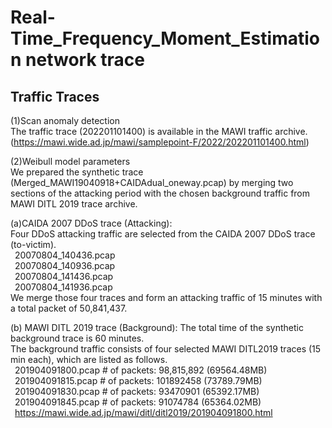 # Real-Time_Frequency_Moment_Estimation network trace

## Traffic Traces
(1)Scan anomaly detection <br>
The traffic trace (202201101400) is available in the MAWI traffic archive. <br> (https://mawi.wide.ad.jp/mawi/samplepoint-F/2022/202201101400.html)

(2)Weibull model parameters <br>
We prepared the synthetic trace (Merged_MAWI19040918+CAIDAdual_oneway.pcap) by merging two sections of the attacking period with the chosen background traffic from MAWI DITL 2019 trace archive. 

(a)CAIDA 2007 DDoS trace (Attacking): <br>
Four DDoS attacking traffic are selected from the CAIDA 2007 DDoS trace (to-victim).<br>
&ensp;20070804_140436.pcap<br>
&ensp;20070804_140936.pcap<br>
&ensp;20070804_141436.pcap<br>
&ensp;20070804_141936.pcap<br>
 We merge those four traces and form an attacking traffic of 15 minutes with a total packet of 50,841,437.


(b) MAWI DITL 2019 trace (Background): 
The total time of the synthetic background trace is 60 minutes. <br>
The background traffic consists of four selected MAWI DITL2019 traces (15 min each), which are listed as follows.<br>
&ensp;201904091800.pcap # of packets: 98,815,892 (69564.48MB)<br>
&ensp;201904091815.pcap # of packets: 101892458 (73789.79MB)<br>
&ensp;201904091830.pcap # of packets: 93470901 (65392.17MB)<br>
&ensp;201904091845.pcap # of packets: 91074784 (65364.02MB)<br>
&ensp;https://mawi.wide.ad.jp/mawi/ditl/ditl2019/201904091800.html<br>
